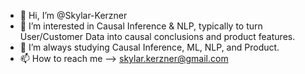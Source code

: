 - 👋 Hi, I’m @Skylar-Kerzner
- 👀 I’m interested in Causal Inference & NLP, typically to turn User/Customer Data into causal conclusions and product features.
- 🌱 I’m always studying Causal Inference, ML, NLP, and Product.
- 📫 How to reach me --> skylar.kerzner@gmail.com

